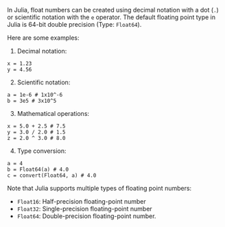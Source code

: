 In Julia, float numbers can be created using decimal notation with a dot (`.`) or scientific notation with the `e` operator. The default floating point type in Julia is 64-bit double precision (Type: `Float64`).

Here are some examples:

1. Decimal notation:

```
x = 1.23
y = 4.56
```

2. Scientific notation:

```
a = 1e-6 # 1x10^-6
b = 3e5 # 3x10^5
```

3. Mathematical operations:

```
x = 5.0 + 2.5 # 7.5
y = 3.0 / 2.0 # 1.5
z = 2.0 ^ 3.0 # 8.0
```

4. Type conversion:

```
a = 4
b = Float64(a) # 4.0
c = convert(Float64, a) # 4.0
```

Note that Julia supports multiple types of floating point numbers:
- `Float16`: Half-precision floating-point number
- `Float32`: Single-precision floating-point number
- `Float64`: Double-precision floating-point number.
